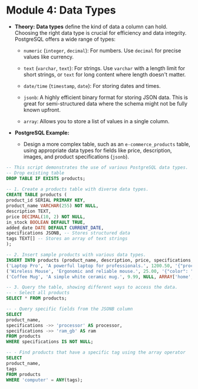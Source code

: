 # Module 4: Data Types

- **Theory:** **Data types** define the kind of data a column can hold. Choosing the right data type is crucial for efficiency and data integrity. PostgreSQL offers a wide range of types:
    
    - `numeric` (`integer`, `decimal`): For numbers. Use `decimal` for precise values like currency.
        
    - `text` (`varchar`, `text`): For strings. Use `varchar` with a length limit for short strings, or `text` for long content where length doesn't matter.
        
    - `date/time` (`timestamp`, `date`): For storing dates and times.
        
    - `jsonb`: A highly efficient binary format for storing JSON data. This is great for semi-structured data where the schema might not be fully known upfront.
        
    - `array`: Allows you to store a list of values in a single column.
        
- **PostgreSQL Example:**
    
    - Design a more complex table, such as an `e-commerce_products` table, using appropriate data types for fields like price, description, images, and product specifications (`jsonb`).

```SQL
-- This script demonstrates the use of various PostgreSQL data types.
-- Drop existing table
DROP TABLE IF EXISTS products;
  
-- 1. Create a products table with diverse data types.
CREATE TABLE products (
product_id SERIAL PRIMARY KEY,
product_name VARCHAR(255) NOT NULL,
description TEXT,
price DECIMAL(10, 2) NOT NULL,
in_stock BOOLEAN DEFAULT TRUE,
added_date DATE DEFAULT CURRENT_DATE,
specifications JSONB, -- Stores structured data
tags TEXT[] -- Stores an array of text strings
);

-- 2. Insert sample products with various data types.
INSERT INTO products (product_name, description, price, specifications, tags) VALUES
('Laptop Pro', 'A powerful laptop for professionals.', 1200.50, '{"processor": "Intel i7", "ram_gb": 16, "storage_gb": 512}', ARRAY['electronics', 'computer']),
('Wireless Mouse', 'Ergonomic and reliable mouse.', 25.00, '{"color": "black", "connection": "bluetooth"}', ARRAY['electronics', 'accessories']),
('Coffee Mug', 'A simple white ceramic mug.', 9.99, NULL, ARRAY['home', 'kitchen']);

-- 3. Query the table, showing different ways to access the data.
-- - Select all products
SELECT * FROM products;

-- - Query specific fields from the JSONB column
SELECT
product_name,
specifications ->> 'processor' AS processor,
specifications ->> 'ram_gb' AS ram
FROM products
WHERE specifications IS NOT NULL;

-- - Find products that have a specific tag using the array operator
SELECT
product_name,
tags
FROM products
WHERE 'computer' = ANY(tags);
```
